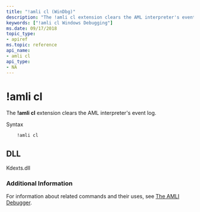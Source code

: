 ```yaml
---
title: "!amli cl (WinDbg)"
description: "The !amli cl extension clears the AML interpreter's event log."
keywords: ["!amli cl Windows Debugging"]
ms.date: 09/17/2018
topic_type:
- apiref
ms.topic: reference
api_name:
- amli cl
api_type:
- NA
---
```


# !amli cl

The **!amli cl** extension clears the AML interpreter's event log.

Syntax

```dbgcmd
    !amli cl
```

## DLL

Kdexts.dll

### Additional Information

For information about related commands and their uses, see [The AMLI Debugger](../debugger/the-amli-debugger.md).
